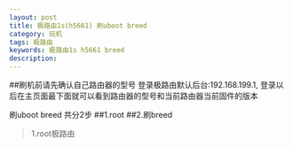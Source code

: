 ```yaml
---
layout: post
title: 极路由1s(h5661) 刷uboot breed
category: 玩机
tags: 极路由 
keywords: 极路由1s h5661 breed 
description:
---
```

##刷机前请先确认自己路由器的型号
登录极路由默认后台:192.168.199.1, 登录以后在主页面最下面就可以看到路由器的型号和当前路由器当前固件的版本

刷uboot breed 共分2步
##1.root
##2.刷breed

>1.root极路由


